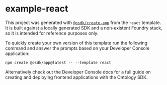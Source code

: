 # example-react

This project was generated with [`@osdk/create-app`](https://www.npmjs.com/package/@osdk/create-app) from the `react` template. It is built against a locally generated SDK and a non-existent Foundry stack, so it is intended for reference purposes only.

To quickly create your own version of this template run the following command and answer the prompts based on your Developer Console application:

```
npm create @osdk/app@latest -- --template react
```

Alternatively check out the Developer Console docs for a full guide on creating and deploying frontend applications with the Ontology SDK.
